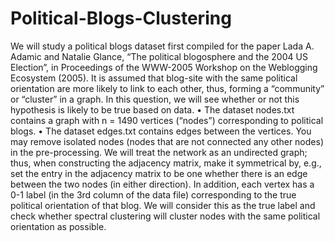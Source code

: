 # Political-Blogs-Clustering
We will study a political blogs dataset first compiled for the paper Lada A. Adamic and Natalie Glance, “The political blogosphere and the 2004 US Election”, in Proceedings of the WWW-2005 Workshop on the Weblogging Ecosystem (2005). It is assumed that blog-site with the same political orientation are more likely to link to each other, thus, forming a “community” or “cluster” in a graph. In this question, we will see whether or not this hypothesis is likely to be true based on data.
• The dataset nodes.txt contains a graph with n = 1490 vertices (“nodes”) corresponding to political blogs.
• The dataset edges.txt contains edges between the vertices. You may remove isolated nodes (nodes that are not connected any other nodes) in the pre-processing.
We will treat the network as an undirected graph; thus, when constructing the adjacency matrix, make it symmetrical by, e.g., set the entry in the adjacency matrix to be one whether there is an edge between the two nodes (in either direction). In addition, each vertex has a 0-1 label (in the 3rd column of the data file) corresponding to the true political orientation of that blog. We will consider this as the true label and check whether spectral clustering will cluster nodes with the same political orientation as possible.
